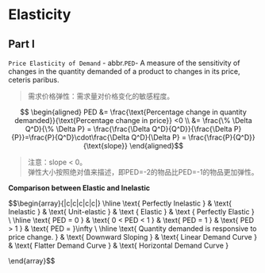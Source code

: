# Elasticity

## Part I

`Price Elasticity of Demand` - abbr.`PED`- A measure of the sensitivity of changes in the quantity demanded of a product to changes in its price, ceteris paribus.

> 需求价格弹性：需求量对价格变化的敏感程度。

$$ \begin{aligned}
PED &= \frac{\text{Percentage change in quantity demanded}}{\text{Percentage change in price}} <0 \\ 
&= \frac{\% \Delta Q^D}{\% \Delta P} = \frac{\frac{\Delta Q^D}{Q^D}}{\frac{\Delta P}{P}}=\frac{P}{Q^D}\cdot\frac{\Delta Q^D}{\Delta P} = \frac{\frac{P}{Q^D}}{\text{slope}}
\end{aligned}$$

> 注意：slope \< 0。<br>弹性大小按照绝对值来描述，即PED=-2的物品比PED=-1的物品更加弹性。

**Comparison between Elastic and Inelastic**

$$\begin{array}{|c|c|c|c|c|}
\hline \text{ Perfectly Inelastic } & \text{ Inelastic } & \text{ Unit-elastic } & \text { Elastic } & \text { Perfectly Elastic } \\
\hline \text{ PED = 0 } & \text{ 0 < PED < 1 } & \text{ PED = 1 } & \text{ PED > 1 } & \text{ PED =  }\infty \\
\hline \text{ Quantity demanded is responsive to price change. } & \text{ Downward Sloping } & \text{ Linear Demand Curve } & \text{ Flatter Demand Curve } & \text{ Horizontal Demand Curve }

\end{array}$$




